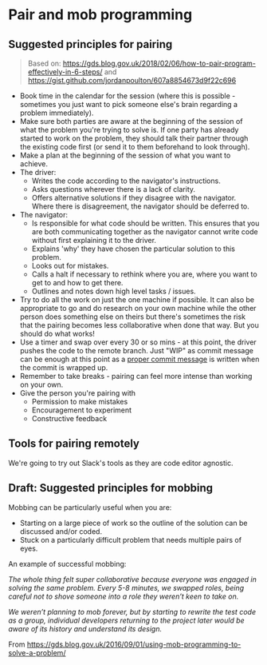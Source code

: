# Pair and mob programming

## Suggested principles for pairing

> Based on: https://gds.blog.gov.uk/2018/02/06/how-to-pair-program-effectively-in-6-steps/ and https://gist.github.com/jordanpoulton/607a8854673d9f22c696


- Book time in the calendar for the session (where this is possible - sometimes you just want to pick someone else's brain regarding a problem immediately).
- Make sure both parties are aware at the beginning of the session of what the problem you're trying to solve is. If one party has already started to work on the problem, they should talk their partner through the existing code first (or send it to them beforehand to look through).
- Make a plan at the beginning of the session of what you want to achieve.
- The driver:
   - Writes the code according to the navigator's instructions.
   - Asks questions wherever there is a lack of clarity.
   - Offers alternative solutions if they disagree with the navigator. Where there is disagreement, the navigator should be deferred to.
- The navigator:
   - Is responsible for what code should be written. This ensures that you are both communicating together as the navigator cannot write code without first explaining it to the driver.
   - Explains 'why' they have chosen the particular solution to this problem.
   - Looks out for mistakes.
   - Calls a halt if necessary to rethink where you are, where you want to get to and how to get there.
   - Outlines and notes down high level tasks / issues.
- Try to do all the work on just the one machine if possible. It can also be appropriate to go and do research on your own machine while the other person does something else on theirs but there's sometimes the risk that the pairing becomes less collaborative when done that way. But you should do what works!
- Use a timer and swap over every 30 or so mins - at this point, the driver pushes the code to the remote branch. Just "WIP" as commit message can be enough at this point as a [proper commit message](https://github.com/alphagov/design-system-team-docs/blob/master/development/commit-messages.md) is written when the commit is wrapped up.
- Remember to take breaks - pairing can feel more intense than working on your own.
- Give the person you're pairing with
  - Permission to make mistakes
  - Encouragement to experiment
  - Constructive feedback

## Tools for pairing remotely

We're going to try out Slack's tools as they are code editor agnostic.

## Draft: Suggested principles for mobbing

Mobbing can be particularly useful when you are:
- Starting on a large piece of work so the outline of the solution can be discussed and/or coded.
- Stuck on a particularly difficult problem that needs multiple pairs of eyes.

An example of successful mobbing:

_The whole thing felt super collaborative because everyone was engaged in solving the same problem. Every 5-8 minutes, we swapped roles, being careful not to shove someone into a role they weren’t keen to take on._

_We weren’t planning to mob forever, but by starting to rewrite the test code as a group, individual developers returning to the project later would be aware of its history and understand its design._

From https://gds.blog.gov.uk/2016/09/01/using-mob-programming-to-solve-a-problem/
